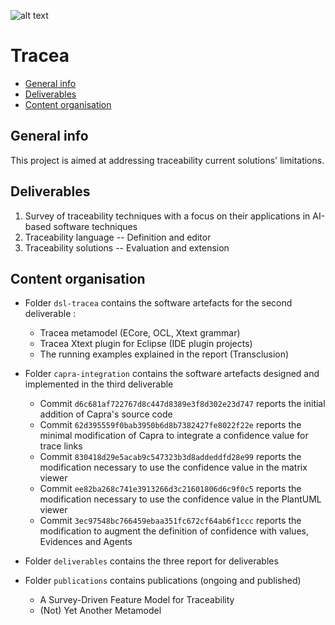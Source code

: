 ![alt text](https://github.com/ebatot/git-test/blob/6324f41a99bcf4c6d536e457b8f0cf97a6b6040a/Logo-Tracea.png "UOC-SOM Tracea Project")
# Tracea

* [General info](#general-info)
* [Deliverables](#deliverables)
* [Content organisation](#contentorganisation)

## General info
This project is aimed at addressing traceability current solutions' limitations.
	
## Deliverables
1. Survey of traceability techniques with a focus on their applications in AI-based software techniques
2. Traceability language -- Definition and editor
3. Traceability solutions -- Evaluation and extension

## Content organisation
 * Folder `dsl-tracea` contains the software artefacts for the second deliverable : 
    * Tracea metamodel (ECore, OCL, Xtext grammar)
    * Tracea Xtext plugin for Eclipse (IDE plugin projects)
    * The running examples explained in the report (Transclusion)
    
 * Folder `capra-integration` contains the software artefacts designed and implemented in the third deliverable
    * Commit `d6c681af722767d8c447d8389e3f8d302e23d747` reports the initial addition of Capra's source code 
    * Commit `62d395559f0bab3950b6d8b7382427fe8022f22e` reports the minimal modification of Capra to integrate a confidence value for trace links
    * Commit `830418d29e5acab9c547323b3d8addeddfd28e99` reports the modification necessary to use the confidence value in the matrix viewer
    * Commit `ee82ba268c741e3913266d3c21601806d6c9f0c5` reports the modification necessary to use the confidence value in the PlantUML viewer
    * Commit `3ec97548bc766459ebaa351fc672cf64ab6f1ccc` reports the modification to augment the definition of confidence with values, Evidences and Agents
 * Folder `deliverables` contains the three report for deliverables
 * Folder `publications` contains publications (ongoing and published)
    * A Survey-Driven Feature Model for Traceability
    * (Not) Yet Another Metamodel
